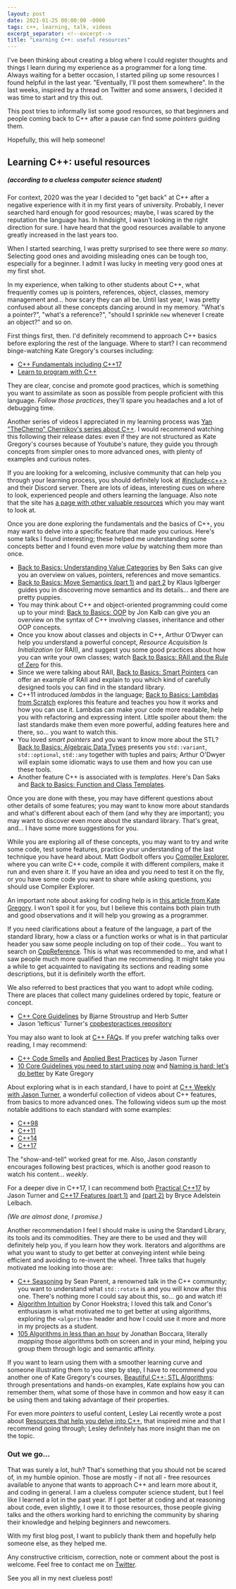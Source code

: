 ```yaml
---
layout: post
date: 2021-01-25 00:00:00 -0000
tags: c++, learning, talk, videos
excerpt_separator: <!--excerpt-->
title: "Learning C++: useful resources"
---
```


I've been thinking about creating a blog where I could register thoughts and things I learn during my experience as a programmer for a long time. Always waiting for a better occasion, I started piling up some resources I found helpful in the last year. "Eventually, I'll post them somewhere". 
In the last weeks, inspired by a thread on Twitter and some answers, I decided it was time to start and try this out.

This post tries to informally list some good resources, so that beginners and people coming back to C++ after a pause can find some _pointers_ guiding them. 

Hopefully, this will help someone!
<!--excerpt-->

## Learning C++: useful resources
##### (according to a clueless computer science student)

For context, 2020 was the year I decided to "get back" at C++ after a negative experience with it in my first years of university. Probably, I never searched hard enough for good resources; maybe, I was scared by the reputation the language has. In hindsight, I wasn't looking in the right direction for sure. I have heard that the good resources available to anyone greatly increased in the last years too.  

When I started searching, I was pretty surprised to see there were *so many*. 
Selecting good ones and avoiding misleading ones can be tough too, especially for a beginner.
I admit I was lucky in meeting very good ones at my first shot.

In my experience, when talking to other students about C++, what frequently comes up is pointers, references, object, classes, memory management and... how scary they can all be.
Until last year, I was pretty confused about all these concepts dancing around in my memory. "What's a pointer?", "what's a reference?", "should I sprinkle `new` whenever I create an object?" and so on.

First things first, then. I'd definitely recommend to approach C++ basics before exploring the rest of the language. Where to start? I can recommend binge-watching Kate Gregory's courses including:
* [C++ Fundamentals including C++17](https://www.pluralsight.com/courses/cplusplus-fundamentals-c17)
* [Learn to program with C++](https://www.pluralsight.com/courses/learn-program-cplusplus)

They are clear, concise and promote good practices, which is something you want to assimilate as soon as possible from people proficient with this language. 
*Follow those practices*, they'll spare you headaches and a lot of debugging time.

Another series of videos I appreciated in my learning process was [Yan "TheCherno" Chernikov's series about C++](https://youtube.com/playlist?list=PLlrATfBNZ98dudnM48yfGUldqGD0S4FFb). I would recommend watching this following their release dates: even if they are not structured as Kate Gregory's courses because of Youtube's nature, they guide you through concepts from simpler ones to more advanced ones, with plenty of examples and curious notes.

If you are looking for a welcoming, inclusive community that can help you through your learning process, you should definitely look at [#include<c++>](https://www.includecpp.org/discord/) and their Discord server.
There are lots of ideas, interesting cues on where to look, experienced people and others learning the language. Also note that the site has [a page with other valuable resources](https://www.includecpp.org/resources/references/) which you may want to look at.

Once you are done exploring the fundamentals and the basics of C++, you may want to delve into a specific feature that made you curious. Here's some talks I found interesting; these helped me understanding some concepts better and I found even more _value_ by watching them more than once.

* [Back to Basics: Understanding Value Categories](https://youtu.be/XS2JddPq7GQ) by Ben Saks can give you an overview on values, pointers, references and move semantics.
* [Back to Basics: Move Semantics (part 1)](https://youtu.be/St0MNEU5b0o) and [part 2](https://youtu.be/pIzaZbKUw2s) by Klaus Iglberger guides you in discovering move semantics and its details... and there are pretty puppies.
* You may think about C++ and object-oriented programming could come up to your mind: [Back to Basics: OOP](https://youtu.be/32tDTD9UJCE) by Jon Kalb can give you an overview on the syntax of C++ involving classes, inheritance and other OOP concepts.
* Once you know about classes and objects in C++, Arthur O’Dwyer can help you understand a powerful concept, *Resource Acquisition Is Initialization* (or RAII), and suggest you some good practices about how you can write your own classes; watch [Back to Basics: RAII and the Rule of Zero](https://youtu.be/7Qgd9B1KuMQ) for this.
* Since we were talking about RAII, [Back to Basics: Smart Pointers](https://youtu.be/xGDLkt-jBJ4) can offer an example of RAII and explain to you which kind of carefully designed tools you can find in the standard library.
* C++11 introduced *lambdas* in the language; [Back to Basics: Lambdas from Scratch](https://youtu.be/3jCOwajNch0) explores this feature and teaches you how it works and how you can use it. Lambdas can make your code more readable, help you with refactoring and expressing intent. Little spoiler about them: the last standards make them even more powerful, adding features here and there, so... you want to watch this.
* You loved *smart pointers* and you want to know more about the STL? [Back to Basics: Algebraic Data Types](https://youtu.be/OJzmWqCCZaM) presents you `std::variant`, `std::optional`, `std::any` together with tuples and pairs; Arthur O'Dwyer will explain some idiomatic ways to use them and how you can use these tools.
* Another feature C++ is associated with is *templates*. Here's Dan Saks and [Back to Basics: Function and Class Templates](https://youtu.be/LMP_sxOaz6g).

Once you are done with these, you may have different questions about other details of some features; you may want to know more about standards and what's different about each of them (and why they are important); you may want to discover even more about the standard library.
That's great, and... I have some more suggestions for you. 

While you are exploring all of these concepts, you may want to try and write some code, test some features, practice your understanding of the last technique you have heard about. Matt Godbolt offers you [Compiler Explorer](https://godbolt.org/), where you can write C++ code, compile it with different compilers, make it run and even share it. 
If you have an idea and you need to test it on the fly, or you have some code you want to share while asking questions, you should use Compiler Explorer.

An important note about asking for coding help is in [this article from Kate Gregory](http://www.gregcons.com/KateBlog/HowToAskForCCodingHelp.aspx). I won't spoil it for you, but I believe this contains both plain truth and good observations and it will help you growing as a programmer.

If you need clarifications about a feature of the language, a part of the standard library, how a class or a function works or what is in that particular header you saw some people including on top of their code... You want to search on [CppReference](https://en.cppreference.com/w/). This is what was recommended to me, and what I saw people much more qualified than me recommending. It might take you a while to get acquainted to navigating its sections and reading some descriptions, but it is definitely worth the effort.

We also referred to best practices that you want to adopt while coding. There are places that collect many guidelines ordered by topic, feature or concept.

* [C++ Core Guidelines](https://isocpp.github.io/CppCoreGuidelines/CppCoreGuidelines) by Bjarne Stroustrup and Herb Sutter
* Jason 'lefticus' Turner's [cppbestpractices repository](https://github.com/lefticus/cppbestpractices)

You may also want to look at [C++ FAQ](https://isocpp.org/wiki/faq)s.
If you prefer watching talks over reading, I may recommend:
* [C++ Code Smells](https://youtu.be/nqfgOCU_Do4) and [Applied Best Practices](https://youtu.be/DHOlsEd0eDE) by Jason Turner
* [10 Core Guidelines you need to start using now](https://youtu.be/XkDEzfpdcSg) and [Naming is hard: let's do better](https://youtu.be/MBRoCdtZOYg) by Kate Gregory 

About exploring what is in each standard, I have to point at [C++ Weekly with Jason Turner](https://www.youtube.com/user/lefticus1), a wonderful collection of videos about C++ features, from basics to more advanced ones. The following videos sum up the most notable additions to each standard with some examples:
* [C++98](https://youtu.be/78Y_LRZPVRg)
* [C++11](https://youtu.be/D5n6xMUKU3A)
* [C++14](https://youtu.be/mXxNvaEdNHI)
* [C++17](https://youtu.be/QpFjOlzg1r4)

The "show-and-tell" worked great for me. Also, Jason <i>const</i>antly encourages following best practices, which is another good reason to watch his content... _weekly_.

For a deeper dive in C++17, I can recommend both [Practical C++17](https://youtu.be/nnY4e4faNp0) by Jason Turner and [C++17 Features (part 1)](https://youtu.be/fI2xiUqqH3Q) and [(part 2)](https://youtu.be/qjxBKINAWk0) by Bryce Adelstein Lelbach.

_(We are almost done, I promise.)_

Another recommendation I feel I should make is using the Standard Library, its tools and its commodities. They are there to be used and they will definitely help you, if you learn how they work.
Iterators and algorithms are what you want to study to get better at conveying intent while being efficient and avoiding to re-invent the wheel. Three talks that hugely motivated me looking into those are:

* [C++ Seasoning](https://youtu.be/W2tWOdzgXHA) by Sean Parent, a renowned talk in the C++ community; you want to understand what `std::rotate` is and you will know after this one. There's nothing more I could say about this, so... go and watch it!
* [Algorithm Intuition](https://youtu.be/48gV1SNm3WA) by Conor Hoekstra; I loved this talk and Conor's enthusiasm is what motivated me to get better at using algorithms, exploring the `<algorithm>` header and how I could use it more and more in my projects as a student.
* [105 Algorithms in less than an hour](https://youtu.be/2olsGf6JIkU) by Jonathan Boccara, literally *mapping* those algorithms both on screen and in your mind, helping you group them through logic and semantic affinity. 

If you want to learn using them with a smoother learning curve and someone illustrating them to you step by step, I have to recommend you another one of Kate Gregory's courses, [Beautiful C++: STL Algorithms](https://app.pluralsight.com/library/courses/beautiful-cplusplus-stl-algorithms/table-of-contents): through presentations and hands-on examples, Kate explains how you can remember them, what some of those have in common and how easy it can be using them and taking advantage of their properties. 

For even more _pointers_ to useful content, Lesley Lai recently wrote a post about [Resources that help you delve into C++](https://lesleylai.info/en/delve_into_cpp), that inspired mine and that I recommend going through; Lesley definitely has more insight than me on the topic. 

### Out we go...
That was surely a lot, huh? That's something that you should not be scared of, in my humble opinion. Those are mostly - if not all - free resources available to anyone that wants to approach C++ and learn more about it, and coding in general.
I am a clueless computer science student, but I feel like I learned a lot in the past year. 
If I got better at coding and at reasoning about code, even slightly, I owe it to those resources, those people giving talks and the others working hard to enriching the community by sharing their knowledge and helping beginners and newcomers.

With my first blog post, I want to publicly thank them and hopefully help someone else, as they helped me.

Any constructive criticism, correction, note or comment about the post is welcome. Feel free to contact me on [Twitter](https://twitter.com/antonio_sly).

See you all in my next clueless post!